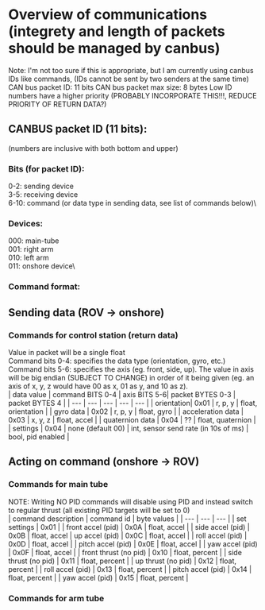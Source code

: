 # Overview of communications (integrety and length of packets should be managed by canbus)
Note: I'm not too sure if this is appropriate, but I am currently using canbus IDs like commands, (IDs cannot be sent by two senders at the same time)
CAN bus packet ID: 11 bits
CAN bus packet max size: 8 bytes
Low ID numbers have a higher priority (PROBABLY INCORPORATE THIS!!!, REDUCE PRIORITY OF RETURN DATA?)
## CANBUS packet ID (11 bits):
(numbers are inclusive with both bottom and upper)

### Bits (for packet ID):
0-2: sending device\
3-5: receiving device\
6-10: command (or data type in sending data, see list of commands below)\

### Devices:
000: main-tube\
001: right arm\
010: left arm\
011: onshore device\

### Command format:
## Sending data (ROV -> onshore)

### Commands for control station (return data)
Value in packet will be a single float\
Command bits 0-4: specifies the data type (orientation, gyro, etc.)\
Command bits 5-6: specifies the axis (eg. front, side, up). The value in axis will be big endian (SUBJECT TO CHANGE) in order of it being given (eg. an axis of x, y, z would have 00 as x, 01 as y, and 10 as z).\
| data value |  command BITS 0-4 | axis BITS 5-6| packet BYTES 0-3 | packet BYTES 4 |
| --- | --- | --- | --- | --- |
| orientation| 0x01 | r, p, y | float, orientation |
| gyro data | 0x02 | r, p, y | float, gyro |
| acceleration data | 0x03 | x, y, z | float, accel |
| quaternion data | 0x04 | ?? | float, quaternion |
| settings | 0x04 | none (default 00) | int, sensor send rate (in 10s of ms) | bool, pid enabled |

## Acting on command (onshore -> ROV)
### Commands for main tube
NOTE: Writing NO PID commands will disable using PID and instead switch to regular thrust (all existing PID targets will be set to 0)\
| command description | command id | byte values |
| --- | --- | --- |
| set settings | 0x01 |
| front accel (pid) | 0x0A | float, accel |
| side accel (pid) | 0x0B | float, accel
| up accel (pid) | 0x0C | float, accel |
| roll accel (pid) | 0x0D | float, accel |
| pitch accel (pid) | 0x0E | float, accel |
| yaw accel (pid) | 0x0F | float, accel |
| front thrust (no pid) | 0x10 | float, percent |
| side thrust (no pid) | 0x11 | float, percent |
| up thrust (no pid) | 0x12 | float, percent |
| roll accel (pid) | 0x13 | float, percent |
| pitch accel (pid) | 0x14 | float, percent |
| yaw accel (pid) | 0x15 | float, percent |

### Commands for arm tube
